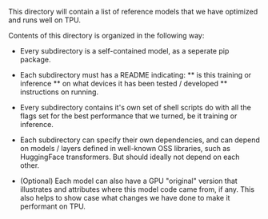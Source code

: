This directory will contain a list of reference models that 
we have optimized and runs well on TPU.

Contents of this directory is organized in the following way:

* Every subdirectory is a self-contained model, as a seperate pip package.
 
* Each subdirectory must has a README indicating:
** is this training or inference
** on what devices it has been tested / developed
** instructions on running.

* Every subdirectory contains it's own set of shell scripts do with all the flags
  set for the best performance that we turned, be it training or inference.

* Each subdirectory can specify their own dependencies, and can depend on models / layers
  defined in well-known OSS libraries, such as HuggingFace transformers. But should ideally not depend on each other.

* (Optional) Each model can also have a GPU "original" version that illustrates and attributes where this model code came from, if any. This also helps to show case what changes we have done to make it performant on TPU.


